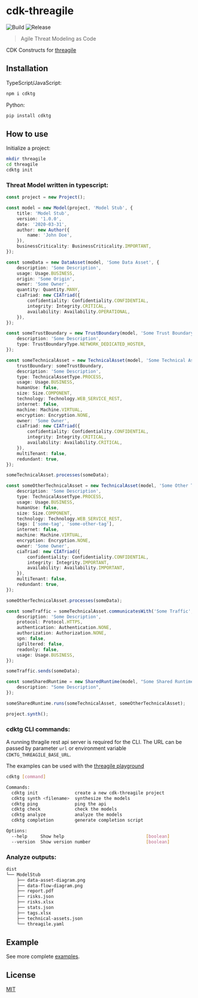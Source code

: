 # cdk-threagile
![Build](https://github.com/hupe1980/cdk-threagile/workflows/build/badge.svg)
![Release](https://github.com/hupe1980/cdk-threagile/workflows/release/badge.svg)
> Agile Threat Modeling as Code

CDK Constructs for [threagile](https://threagile.io/)
## Installation
TypeScript/JavaScript:

```bash
npm i cdktg
```

Python:

```bash
pip install cdktg
```

## How to use
Initialize a project:

```bash
mkdir threagile
cd threagile
cdktg init
```

### Threat Model written in typescript:
```typescript
const project = new Project();

const model = new Model(project, 'Model Stub', {
    title: 'Model Stub',
    version: '1.0.0',
    date: '2020-03-31',
    author: new Author({
        name: 'John Doe',
    }),
    businessCriticality: BusinessCriticality.IMPORTANT,
});

const someData = new DataAsset(model, 'Some Data Asset', {
    description: 'Some Description',
    usage: Usage.BUSINESS,
    origin: 'Some Origin',
    owner: 'Some Owner',
    quantity: Quantity.MANY,
    ciaTriad: new CIATriad({
        confidentiality: Confidentiality.CONFIDENTIAL,
        integrity: Integrity.CRITICAL,
        availability: Availability.OPERATIONAL,
    }),
});

const someTrustBoundary = new TrustBoundary(model, 'Some Trust Boundary', {
    description: 'Some Description',
    type: TrustBoundaryType.NETWORK_DEDICATED_HOSTER,
});

const someTechnicalAsset = new TechnicalAsset(model, 'Some Technical Asset', {
    trustBoundary: someTrustBoundary,
    description: 'Some Description',
    type: TechnicalAssetType.PROCESS,
    usage: Usage.BUSINESS,
    humanUse: false,
    size: Size.COMPONENT,
    technology: Technology.WEB_SERVICE_REST,
    internet: false,
    machine: Machine.VIRTUAL,
    encryption: Encryption.NONE,
    owner: 'Some Owner',
    ciaTriad: new CIATriad({
        confidentiality: Confidentiality.CONFIDENTIAL,
        integrity: Integrity.CRITICAL,
        availability: Availability.CRITICAL,
    }),
    multiTenant: false,
    redundant: true,
});

someTechnicalAsset.processes(someData);

const someOtherTechnicalAsset = new TechnicalAsset(model, 'Some Other Technical Asset', {
    description: 'Some Description',
    type: TechnicalAssetType.PROCESS,
    usage: Usage.BUSINESS,
    humanUse: false,
    size: Size.COMPONENT,
    technology: Technology.WEB_SERVICE_REST,
    tags: ['some-tag', 'some-other-tag'],
    internet: false,
    machine: Machine.VIRTUAL,
    encryption: Encryption.NONE,
    owner: 'Some Owner',
    ciaTriad: new CIATriad({
        confidentiality: Confidentiality.CONFIDENTIAL,
        integrity: Integrity.IMPORTANT,
        availability: Availability.IMPORTANT,
    }),
    multiTenant: false,
    redundant: true,
});

someOtherTechnicalAsset.processes(someData);

const someTraffic = someTechnicalAsset.communicatesWith('Some Traffic', someOtherTechnicalAsset, {
    description: 'Some Description',
    protocol: Protocol.HTTPS,
    authentication: Authentication.NONE,
    authorization: Authorization.NONE,
    vpn: false,
    ipFiltered: false,
    readonly: false,
    usage: Usage.BUSINESS,
});

someTraffic.sends(someData);

const someSharedRuntime = new SharedRuntime(model, "Some Shared Runtime", {
    description: "Some Description",
});

someSharedRuntime.runs(someTechnicalAsset, someOtherTechnicalAsset);

project.synth();
```

### cdktg CLI commands:
A running thragile rest api server is required for the CLI. The URL can be passed by parameter `url` or environment variable `CDKTG_THREAGILE_BASE_URL`.

The examples can be used with the [threagile playground](https://run.threagile.io/)
```sh
cdktg [command]

Commands:
  cdktg init              create a new cdk-threagile project
  cdktg synth <filename>  synthesize the models
  cdktg ping              ping the api
  cdktg check             check the models
  cdktg analyze           analyze the models
  cdktg completion        generate completion script

Options:
  --help     Show help                               [boolean]
  --version  Show version number                     [boolean]
```
### Analyze outputs:
```sh
dist
└── ModelStub
    ├── data-asset-diagram.png
    ├── data-flow-diagram.png
    ├── report.pdf
    ├── risks.json
    ├── risks.xlsx
    ├── stats.json
    ├── tags.xlsx
    ├── technical-assets.json
    └── threagile.yaml
```

## Example

See more complete [examples](https://github.com/hupe1980/cdk-threagile-examples).
## License

[MIT](LICENSE)